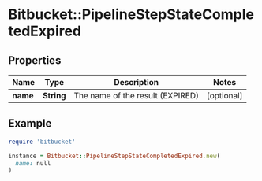 # Bitbucket::PipelineStepStateCompletedExpired

## Properties

| Name | Type | Description | Notes |
| ---- | ---- | ----------- | ----- |
| **name** | **String** | The name of the result (EXPIRED) | [optional] |

## Example

```ruby
require 'bitbucket'

instance = Bitbucket::PipelineStepStateCompletedExpired.new(
  name: null
)
```

